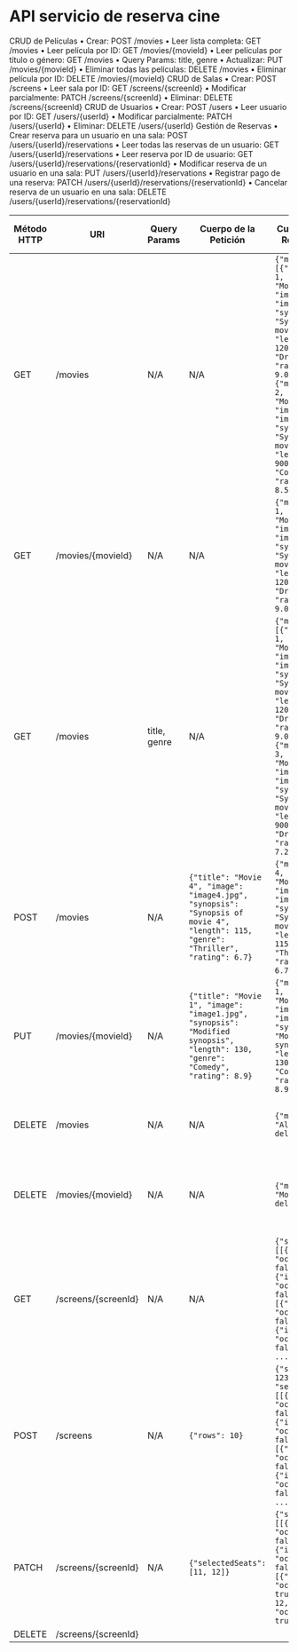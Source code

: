 # API servicio de reserva cine

CRUD de Películas
  •	Crear: POST /movies
  •	Leer lista completa: GET /movies
  •	Leer película por ID: GET /movies/{movieId}
  •	Leer películas por título o género: GET /movies
  •	Query Params: title, genre
  •	Actualizar: PUT /movies/{movieId}
  •	Eliminar todas las películas: DELETE /movies
  •	Eliminar película por ID: DELETE /movies/{movieId}
CRUD de Salas
  •	Crear: POST /screens
  •	Leer sala por ID: GET /screens/{screenId}
  •	Modificar parcialmente: PATCH /screens/{screenId}
  •	Eliminar: DELETE /screens/{screenId}
CRUD de Usuarios
  •	Crear: POST /users
  •	Leer usuario por ID: GET /users/{userId}
  •	Modificar parcialmente: PATCH /users/{userId}
  •	Eliminar: DELETE /users/{userId}
Gestión de Reservas
  •	Crear reserva para un usuario en una sala: POST /users/{userId}/reservations
  •	Leer todas las reservas de un usuario: GET /users/{userId}/reservations
  •	Leer reserva por ID de usuario: GET /users/{userId}/reservations/{reservationId}
  •	Modificar reserva de un usuario en una sala: PUT /users/{userId}/reservations
  •	Registrar pago de una reserva: PATCH /users/{userId}/reservations/{reservationId}
  •	Cancelar reserva de un usuario en una sala: DELETE /users/{userId}/reservations/{reservationId}

|Método HTTP | URI                                          | Query Params | Cuerpo de la Petición                                                                                                               | Cuerpo de la Respuesta                                                                                                                                                                                                                                                                                           | Códigos de Respuesta                                                       |
|-------------|----------------------------------------------|--------------|-------------------------------------------------------------------------------------------------------------------------------------|------------------------------------------------------------------------------------------------------------------------------------------------------------------------------------------------------------------------------------------------------------------------------------------------------------------|----------------------------------------------------------------------------|
| GET         | /movies                                      | N/A          | N/A                                                                                                                                 | `{"movies": [{"movieId": 1, "title": "Movie 1", "image": "image1.jpg", "synopsis": "Synopsis of movie 1", "length": 120, "genre": "Drama", "rating": 9.0}, {"movieId": 2, "title": "Movie 2", "image": "image2.jpg", "synopsis": "Synopsis of movie 2", "length": 900, "genre": "Comedy", "rating": 8.5}, ...]}` | 200 OK<br/>204 No Content<br/>500 Internal Server Error                    |
| GET         | /movies/{movieId}                            | N/A          | N/A                                                                                                                                 | `{"movieId": 1, "title": "Movie 1", "image": "image1.jpg", "synopsis": "Synopsis of movie 1", "length": 120, "genre": "Drama", "rating": 9.0}`                                                                                                                                                                   | 200 OK<br/>404 Not Found<br/>500 Internal Server Error                     |
| GET         | /movies                                      | title, genre | N/A                                                                                                                                 | `{"movies": [{"movieId": 1, "title": "Movie 1", "image": "image1.jpg", "synopsis": "Synopsis of movie 1", "length": 120, "genre": "Drama", "rating": 9.0}, {"movieId": 3, "title": "Movie 3", "image": "image3.jpg", "synopsis": "Synopsis of movie 3", "length": 900, "genre": "Drama", "rating": 7.2}, ...]}`  | 200 OK<br/>400 Bad Request<br/>404 Not Found<br/>500 Internal Server Error |
| POST        | /movies                                      | N/A          | `{"title": "Movie 4", "image": "image4.jpg", "synopsis": "Synopsis of movie 4", "length": 115, "genre": "Thriller", "rating": 6.7}` | `{"movieId": 4, "title": "Movie 4", "image": "image4.jpg", "synopsis": "Synopsis of movie 4", "length": 115, "genre": "Thriller", "rating": 6.7}`                                                                                                                                                                | 201 Created<br/>400 Bad Request<br/>500 Internal Server Error              |
| PUT         | /movies/{movieId}                            | N/A          | `{"title": "Movie 1", "image": "image1.jpg", "synopsis": "Modified synopsis", "length": 130, "genre": "Comedy", "rating": 8.9}`     | `{"movieId": 1, "title": "Movie 1", "image": "image1.jpg", "synopsis": "Modified synopsis", "length": 130, "genre": "Comedy", "rating": 8.9}`                                                                                                                                                                    | 200 OK<br/>400 Bad Request<br/>404 Not Found<br/>500 Internal Server Error |
| DELETE      | /movies                                      | N/A          | N/A                                                                                                                                 | `{"message": "All movies deleted"}`                                                                                                                                                                                                                                                                              | 200 OK<br/>500 Internal Server Error                                       |
| DELETE      | /movies/{movieId}                            | N/A          | N/A                                                                                                                                 | `{"message": "Movie deleted"}`                                                                                                                                                                                                                                                                                   | 200 OK<br/>404 Not Found<br/>500 Internal Server Error                     |
| GET         | /screens/{screenId}                          | N/A          | N/A                                                                                                                                 | `{"seatMap": [[{"id": 1, "occupied": false}, {"id": 2, "occupied": false}, ...], [{"id": 11, "occupied": false}, {"id": 12, "occupied": false}, ...]]}`                                                                                                                                                          | 200 OK<br/>404 Not Found<br/>500 Internal Server Error                     |
| POST        | /screens                                     | N/A          | `{"rows": 10}`                                                                                                                      | `{"screenId": 123, "seatMap": [[{"id": 1, "occupied": false}, {"id": 2, "occupied": false}, ...], [{"id": 11, "occupied": false}, {"id": 12, "occupied": false}, ...]]}`                                                                                                                                         | 201 Created<br/>400 Bad Request<br/>500 Internal Server Error              |
| PATCH       | /screens/{screenId}                          | N/A          | `{"selectedSeats": [11, 12]}`                                                                                                       | `{"seatMap": [[{"id": 1, "occupied": false}, {"id": 2, "occupied": false}, ...], [{"id": 11, "occupied": true}, {"id": 12, "occupied": true}, ...]]}`                                                                                                                                                            | 200 OK<br/>400 Bad Request<br/>404 Not Found<br/>500 Internal Server Error |
| DELETE      | /screens/{screenId}
